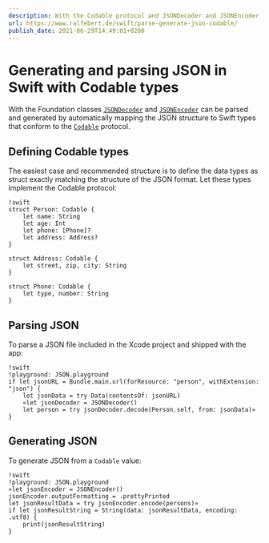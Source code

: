 ```yaml
---
description: With the Codable protocol and JSONDecoder and JSONEncoder, JSON data can be decoded and encoded in Swift.
url: https://www.ralfebert.de/swift/parse-generate-json-codable/
publish_date: 2021-06-29T14:49:01+0200
---
```


# Generating and parsing JSON in Swift with Codable types

With the Foundation classes [`JSONDecoder`](https://developer.apple.com/documentation/foundation/jsondecoder) and [`JSONEncoder`](https://developer.apple.com/documentation/foundation/jsonencoder) can be parsed and generated by automatically mapping the JSON structure to Swift types that conform to the [`Codable`](https://developer.apple.com/documentation/swift/codable) protocol.

## Defining Codable types

The easiest case and recommended structure is to define the data types as struct exactly matching the structure of the JSON format. Let these types implement the Codable protocol:

    !swift
    struct Person: Codable {
        let name: String
        let age: Int
        let phone: [Phone]?
        let address: Address?
    }
    
    struct Address: Codable {
        let street, zip, city: String
    }
    
    struct Phone: Codable {
        let type, number: String
    }

## Parsing JSON

To parse a JSON file included in the Xcode project and shipped with the app:

    !swift
    !playground: JSON.playground
    if let jsonURL = Bundle.main.url(forResource: "person", withExtension: "json") {
        let jsonData = try Data(contentsOf: jsonURL)
        «let jsonDecoder = JSONDecoder()
        let person = try jsonDecoder.decode(Person.self, from: jsonData)»
    }

## Generating JSON

To generate JSON from a `Codable` value:

    !swift
    !playground: JSON.playground
    «let jsonEncoder = JSONEncoder()
    jsonEncoder.outputFormatting = .prettyPrinted
    let jsonResultData = try jsonEncoder.encode(persons)»
    if let jsonResultString = String(data: jsonResultData, encoding: .utf8) {
        print(jsonResultString)
    }

